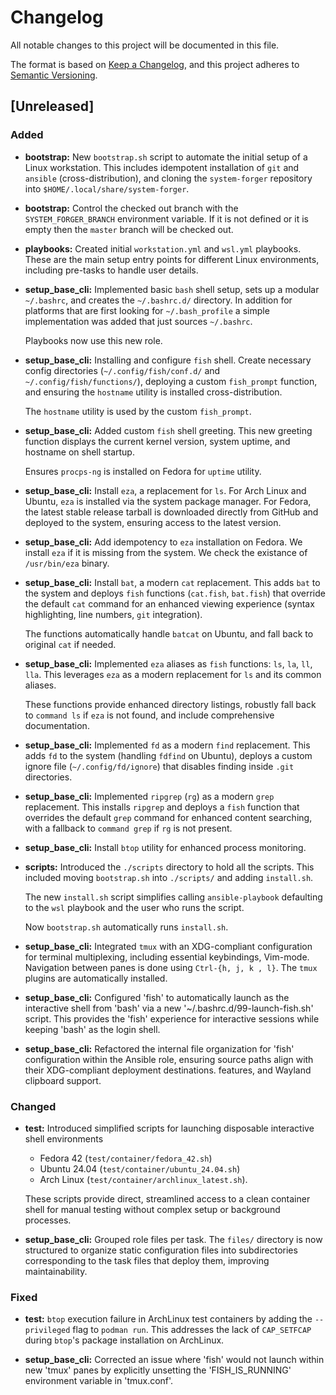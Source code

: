 # Changelog

All notable changes to this project will be documented in this file.

The format is based on [Keep a Changelog](https://keepachangelog.com/en/1.1.0/),
and this project adheres to [Semantic Versioning](https://semver.org/spec/v2.0.0.html).

## [Unreleased]

### Added
- **bootstrap:** New `bootstrap.sh` script to automate the initial setup of a
  Linux workstation. This includes idempotent installation of `git` and
  `ansible` (cross-distribution), and cloning the `system-forger` repository
  into `$HOME/.local/share/system-forger`.

- **bootstrap:** Control the checked out branch with the `SYSTEM_FORGER_BRANCH`
  environment variable. If it is not defined or it is empty then the `master`
  branch will be checked out.

- **playbooks:** Created initial `workstation.yml` and `wsl.yml` playbooks.
  These are the main setup entry points for different Linux environments,
  including pre-tasks to handle user details.

- **setup_base_cli:** Implemented basic `bash` shell setup, sets up a modular
  `~/.bashrc`, and creates the `~/.bashrc.d/` directory. In addition for
  platforms that are first looking for `~/.bash_profile` a simple implementation
  was added that just sources `~/.bashrc`.

  Playbooks now use this new role.

- **setup_base_cli:** Installing and configure `fish` shell. Create necessary
  config directories (`~/.config/fish/conf.d/` and `~/.config/fish/functions/`),
  deploying a custom `fish_prompt` function, and ensuring the `hostname` utility
  is installed cross-distribution.

  The `hostname` utility is used by the custom `fish_prompt`.

- **setup_base_cli:** Added custom `fish` shell greeting. This new greeting
  function displays the current kernel version, system uptime, and hostname on
  shell startup.

  Ensures `procps-ng` is installed on Fedora for `uptime` utility.

- **setup_base_cli:** Install `eza`, a replacement for `ls`. For Arch Linux and
  Ubuntu, `eza` is installed via the system package manager. For Fedora, the
  latest stable release tarball is downloaded directly from GitHub and deployed
  to the system, ensuring access to the latest version.

- **setup_base_cli:** Add idempotency to `eza` installation on Fedora. We
  install `eza` if it is missing from the system. We check the existance of
  `/usr/bin/eza` binary.

- **setup_base_cli:** Install `bat`, a modern `cat` replacement. This adds `bat`
  to the system and deploys `fish` functions (`cat.fish`, `bat.fish`) that
  override the default `cat` command for an enhanced viewing experience (syntax
  highlighting, line numbers, `git` integration).

  The functions automatically handle `batcat` on Ubuntu, and fall back to
  original `cat` if needed.

- **setup_base_cli:** Implemented `eza` aliases as `fish` functions: `ls`, `la`,
  `ll`, `lla`. This leverages `eza` as a modern replacement for `ls` and its
  common aliases.

  These functions provide enhanced directory listings, robustly fall back to
  `command ls` if `eza` is not found, and include comprehensive documentation.

- **setup_base_cli:** Implemented `fd` as a modern `find` replacement. This adds
  `fd` to the system (handling `fdfind` on Ubuntu), deploys a custom ignore file
  (`~/.config/fd/ignore`) that disables finding inside `.git` directories.

- **setup_base_cli:** Implemented `ripgrep` (`rg`) as a modern `grep`
  replacement. This installs `ripgrep` and deploys a `fish` function that
  overrides the default `grep` command for enhanced content searching, with a
  fallback to `command grep` if `rg` is not present.

- **setup_base_cli:** Install `btop` utility for enhanced process monitoring.

- **scripts:** Introduced the `./scripts` directory to hold all the scripts.
  This included moving `bootstrap.sh` into `./scripts/` and adding `install.sh`.

  The new `install.sh` script simplifies calling `ansible-playbook` defaulting
  to the `wsl` playbook and the user who runs the script.

  Now `bootstrap.sh` automatically runs `install.sh`.

- **setup_base_cli:** Integrated `tmux` with an XDG-compliant configuration
  for terminal multiplexing, including essential keybindings, Vim-mode.
  Navigation between panes is done using `Ctrl-{h, j, k , l}`. The `tmux`
  plugins are automatically installed.

- **setup_base_cli:** Configured 'fish' to automatically launch as the
  interactive shell from 'bash' via a new '~/.bashrc.d/99-launch-fish.sh'
  script. This provides the 'fish' experience for interactive sessions
  while keeping 'bash' as the login shell.

- **setup_base_cli:** Refactored the internal file organization for 'fish'
  configuration within the Ansible role, ensuring source paths align with
  their XDG-compliant deployment destinations. features, and Wayland clipboard
  support.

### Changed
- **test:** Introduced simplified scripts for launching disposable interactive
  shell environments

  - Fedora 42 (`test/container/fedora_42.sh`)
  - Ubuntu 24.04 (`test/container/ubuntu_24.04.sh`)
  - Arch Linux (`test/container/archlinux_latest.sh`).

  These scripts provide direct, streamlined access to a clean container shell
  for manual testing without complex setup or background processes.

- **setup_base_cli:** Grouped role files per task. The `files/` directory is now
  structured to organize static configuration files into subdirectories
  corresponding to the task files that deploy them, improving maintainability.

### Fixed
- **test:** `btop` execution failure in ArchLinux test containers by adding the
  `--privileged` flag to `podman run`. This addresses the lack of `CAP_SETFCAP`
  during `btop`'s package installation on ArchLinux.

- **setup_base_cli:** Corrected an issue where 'fish' would not launch within
  new 'tmux' panes by explicitly unsetting the 'FISH_IS_RUNNING' environment
  variable in 'tmux.conf'.
